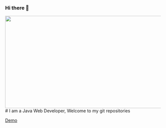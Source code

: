 ### Hi there 👋

<!--
**duongmoe174/duongmoe174** is a ✨ _special_ ✨ repository because its `README.md` (this file) appears on your GitHub profile.

Here are some ideas to get you started:

- 🔭 I’m currently working on ...
- 🌱 I’m currently learning ...
- 👯 I’m looking to collaborate on ...
- 🤔 I’m looking for help with ...
- 💬 Ask me about ...
- 📫 How to reach me: ...
- 😄 Pronouns: ...
- ⚡ Fun fact: ...
-->
<div align="center">
  <img src="[https://media.giphy.com/media/dWesBcTLavkZuG35MI/giphy.gif](https://raw.githubusercontent.com/TheDudeThatCode/TheDudeThatCode/master/Assets/Developer.gif)" width="600" height="300"/>
</div>
# I am a Java Web Developer, Welcome to my git repositories

[Demo](https://github.com/duongmoe174/duongmoe174/edit/main/README.md)
